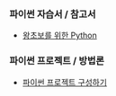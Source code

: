 ### 파이썬 자습서 / 참고서
  
  - [왕초보를 위한 Python](https://wikidocs.net/book/2)

### 파이썬 프로젝트 / 방법론

  - [파이썬 프로젝트 구성하기](https://python-guide-kr.readthedocs.io/ko/latest/writing/structure.html) 